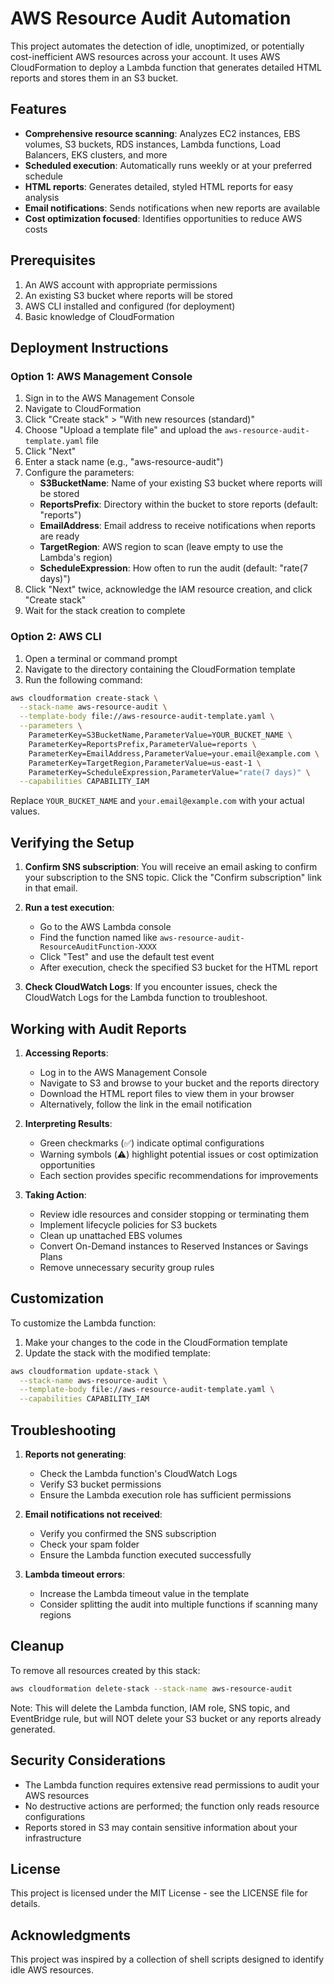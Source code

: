 # AWS Resource Audit Automation

This project automates the detection of idle, unoptimized, or potentially cost-inefficient AWS resources across your account. It uses AWS CloudFormation to deploy a Lambda function that generates detailed HTML reports and stores them in an S3 bucket.

## Features

- **Comprehensive resource scanning**: Analyzes EC2 instances, EBS volumes, S3 buckets, RDS instances, Lambda functions, Load Balancers, EKS clusters, and more
- **Scheduled execution**: Automatically runs weekly or at your preferred schedule
- **HTML reports**: Generates detailed, styled HTML reports for easy analysis
- **Email notifications**: Sends notifications when new reports are available
- **Cost optimization focused**: Identifies opportunities to reduce AWS costs

## Prerequisites

1. An AWS account with appropriate permissions
2. An existing S3 bucket where reports will be stored
3. AWS CLI installed and configured (for deployment)
4. Basic knowledge of CloudFormation

## Deployment Instructions

### Option 1: AWS Management Console

1. Sign in to the AWS Management Console
2. Navigate to CloudFormation
3. Click "Create stack" > "With new resources (standard)"
4. Choose "Upload a template file" and upload the `aws-resource-audit-template.yaml` file
5. Click "Next"
6. Enter a stack name (e.g., "aws-resource-audit")
7. Configure the parameters:
   - **S3BucketName**: Name of your existing S3 bucket where reports will be stored
   - **ReportsPrefix**: Directory within the bucket to store reports (default: "reports")
   - **EmailAddress**: Email address to receive notifications when reports are ready
   - **TargetRegion**: AWS region to scan (leave empty to use the Lambda's region)
   - **ScheduleExpression**: How often to run the audit (default: "rate(7 days)")
8. Click "Next" twice, acknowledge the IAM resource creation, and click "Create stack"
9. Wait for the stack creation to complete

### Option 2: AWS CLI

1. Open a terminal or command prompt
2. Navigate to the directory containing the CloudFormation template
3. Run the following command:

```bash
aws cloudformation create-stack \
  --stack-name aws-resource-audit \
  --template-body file://aws-resource-audit-template.yaml \
  --parameters \
    ParameterKey=S3BucketName,ParameterValue=YOUR_BUCKET_NAME \
    ParameterKey=ReportsPrefix,ParameterValue=reports \
    ParameterKey=EmailAddress,ParameterValue=your.email@example.com \
    ParameterKey=TargetRegion,ParameterValue=us-east-1 \
    ParameterKey=ScheduleExpression,ParameterValue="rate(7 days)" \
  --capabilities CAPABILITY_IAM
```

Replace `YOUR_BUCKET_NAME` and `your.email@example.com` with your actual values.

## Verifying the Setup

1. **Confirm SNS subscription**: You will receive an email asking to confirm your subscription to the SNS topic. Click the "Confirm subscription" link in that email.

2. **Run a test execution**:
   - Go to the AWS Lambda console
   - Find the function named like `aws-resource-audit-ResourceAuditFunction-XXXX`
   - Click "Test" and use the default test event
   - After execution, check the specified S3 bucket for the HTML report

3. **Check CloudWatch Logs**: If you encounter issues, check the CloudWatch Logs for the Lambda function to troubleshoot.

## Working with Audit Reports

1. **Accessing Reports**:
   - Log in to the AWS Management Console
   - Navigate to S3 and browse to your bucket and the reports directory
   - Download the HTML report files to view them in your browser
   - Alternatively, follow the link in the email notification

2. **Interpreting Results**:
   - Green checkmarks (✅) indicate optimal configurations
   - Warning symbols (⚠️) highlight potential issues or cost optimization opportunities
   - Each section provides specific recommendations for improvements

3. **Taking Action**:
   - Review idle resources and consider stopping or terminating them
   - Implement lifecycle policies for S3 buckets
   - Clean up unattached EBS volumes
   - Convert On-Demand instances to Reserved Instances or Savings Plans
   - Remove unnecessary security group rules

## Customization

To customize the Lambda function:

1. Make your changes to the code in the CloudFormation template
2. Update the stack with the modified template:

```bash
aws cloudformation update-stack \
  --stack-name aws-resource-audit \
  --template-body file://aws-resource-audit-template.yaml \
  --capabilities CAPABILITY_IAM
```

## Troubleshooting

1. **Reports not generating**:
   - Check the Lambda function's CloudWatch Logs
   - Verify S3 bucket permissions
   - Ensure the Lambda execution role has sufficient permissions

2. **Email notifications not received**:
   - Verify you confirmed the SNS subscription
   - Check your spam folder
   - Ensure the Lambda function executed successfully

3. **Lambda timeout errors**:
   - Increase the Lambda timeout value in the template
   - Consider splitting the audit into multiple functions if scanning many regions

## Cleanup

To remove all resources created by this stack:

```bash
aws cloudformation delete-stack --stack-name aws-resource-audit
```

Note: This will delete the Lambda function, IAM role, SNS topic, and EventBridge rule, but will NOT delete your S3 bucket or any reports already generated.

## Security Considerations

- The Lambda function requires extensive read permissions to audit your AWS resources
- No destructive actions are performed; the function only reads resource configurations
- Reports stored in S3 may contain sensitive information about your infrastructure

## License

This project is licensed under the MIT License - see the LICENSE file for details.

## Acknowledgments

This project was inspired by a collection of shell scripts designed to identify idle AWS resources.

